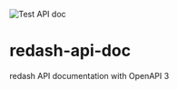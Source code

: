 ![Test API doc](https://github.com/koooge/redash-api-doc/workflows/Test%20API%20doc/badge.svg)

# redash-api-doc
redash API documentation with OpenAPI 3
